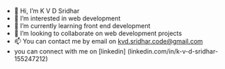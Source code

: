 - 👋 Hi, I’m K V D Sridhar
- 👀 I’m interested in web development
- 🌱 I’m currently learning front end development
- 💞️ I’m looking to collaborate on web development projects
- 📫 You can contact me by email on kvd.sridhar.code@gmail.com
- you can connect with me on [linkedin] (linkedin.com/in/k-v-d-sridhar-155247212)

<!---
Code-KVD/Code-KVD is a ✨ special ✨ repository because its `README.md` (this file) appears on your GitHub profile.
You can click the Preview link to take a look at your changes.
--->
